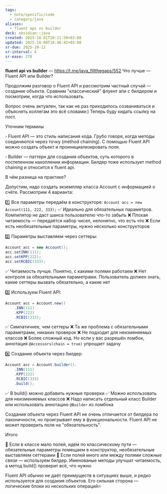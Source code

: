 ```yaml
---
tags:
  - note/specific/code
  - category/java
aliases:
  - fluent api vs builder
deck: obsidian::java
created: 2025-10-01T20:11:50+03:00
updated: 2025-10-08T18:48:42+03:00
sr-due: 2025-10-12
sr-interval: 4
sr-ease: 270
---
```


**fluent api vs builder**
—
https://t.me/java_fillthegaps/552
Что лучше — Fluent API или Builder?

Продолжим разговор о Fluent API и рассмотрим частный случай — создание объекта. Сравним "классический" флуент апи с билдером и посмотрим, когда что использовать.

Вопрос очень актуален, так как не раз приходилось созваниваться и объяснять коллегам это всё словами:) Теперь буду кидать ссылку на пост.

Уточним термины

▫️ Fluent API — это стиль написания кода. Грубо говоря, когда методы соединяются через точку (method chaining). С помощью Fluent API можно создать объект и проинициализировать поля.

▫️ Builder — паттерн для создания объектов, суть которого в постепенном накоплении информации. Билдер тоже использует method chaining и относится к fluent api.

В чём разница на практике?

Допустим, надо создать экземпляр класса Account с информацией о счёте. Рассмотрим 4 варианта:

1️⃣ Все параметры передаём в конструкторе:
`Account acc = new Account(111, 222, 333);`
✅ Идеально для обязательных параметров. Компилятор не даст шанса пользователю что-то забыть
❌ Плохая читаемость — передаётся набор чисел, непонятно, что есть что
❌ Если есть необязательные параметры, нужно несколько конструкторов

2️⃣ Параметры выставляем через сеттеры:
```java
Account acc = new Account();
acc.setINN(111);
acc.setKPP(222);
acc.setRCBIC(333);
```
✅ Читаемость лучше. Понятно, с какими полями работаем
❌ Нет контроля за обязательными параметрами. Пользователь должен знать, какие сеттеры вызвать обязательно, а какие нет

3️⃣ Используем Fluent API:
```java
Account acc = Account.new()
    .INN(111)
    .KPP(222)
    .RCBIC(333);
```
✅ Симпатичнее, чем сеттеры
❌ Та же проблема с обязательными параметрами, никаких проверок
❌ Не подходит для неизменяемых классов
❌ Более сложный код. Но если у вас разрешён ломбок, аннотация `@Accessors(chain = true)` упрощает задачу

4️⃣ Создание объекта через билдер:
```java
Account acc = Account.builder().
    .INN(111)
    .KPP(222)
    .RCBIC(333)
    .build();
```
✅ В build() можно добавить нужные проверки
✅ Можно использовать для неизменяемых классов
❌ Надо написать отдельный класс Builder или использовать аннотацию `@Builder` из ломбока

Создание объекта через Fluent API не очень отличается от билдера по лаконичности, но проигрывает ему в функциональности. Fluent API не может проверить поля на "обязательность".

Итого

🔸 Если в классе мало полей, идём по классическому пути — обязательные параметры помещаем в конструктор, необязательные выставляем сеттерами
🔸 Если полей много или между полями сложные связи — используем билдер. Именованые методы улучшат читаемость, а метод build() проверит всё, что нужно

Fluent API обычно не даёт преимуществ в ситуациях выше, и редко используется для создания объектов. Его сильная сторона — логические блоки из нескольких операций🔥
